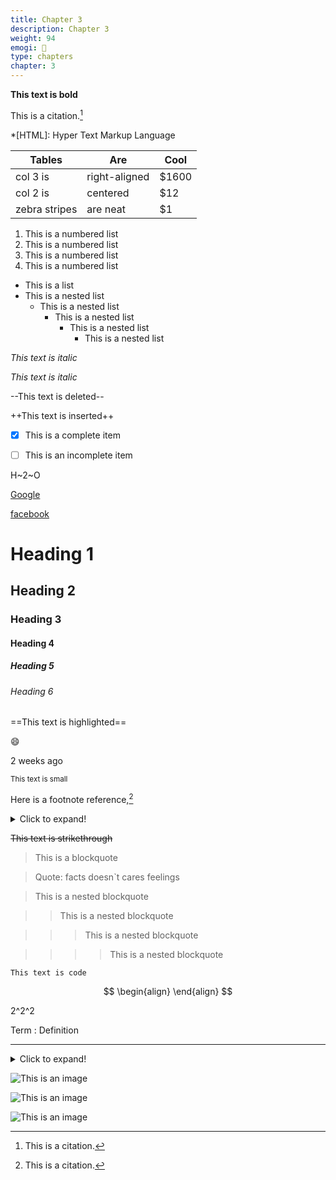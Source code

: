 ```yaml
---
title: Chapter 3
description: Chapter 3
weight: 94
emogi: 🤥
type: chapters
chapter: 3
---
```



**This text is bold**


This is a citation.[^1]
[^1]: This is a citation.


*[HTML]: Hyper Text Markup Language


| Tables | Are | Cool |
| --- | --- | --- |
| col 3 is | right-aligned | $1600 |
| col 2 is | centered | $12 |
| zebra stripes | are neat | $1 |


1. This is a numbered list
2. This is a numbered list
3. This is a numbered list
4. This is a numbered list
- This is a list
- This is a nested list
	- This is a nested list
		- This is a nested list
			- This is a nested list
				- This is a nested list


*This text is italic*

_This text is italic_


--This text is deleted--


++This text is inserted++


- [x] This is a complete item
- [ ] This is an incomplete item


H~2~O


[Google](https://www.google.com)

[facebook](https://www.facebook.com "This is a title")


# Heading 1 
## Heading 2 
### Heading 3 
#### Heading 4 
##### Heading 5 
###### Heading 6 


==This text is highlighted==


:smile:


<time datetime="2013-04-06T12:32+00:00">2 weeks ago</time>


<sub>This text is small</sub>


Here is a footnote reference,[^1]
[^1]: And here is the footnote.


<details>
<summary>Click to expand!</summary>
</details>


~~This text is strikethrough~~


> This is a blockquote

> Quote: facts doesn`t cares feelings 

> This is a nested blockquote

>> This is a nested blockquote

>>> This is a nested blockquote

>>>> This is a nested blockquote


`This text is code`


$$
\begin{align}
\end{align}
$$


2^2^2


Term
: Definition


---


<details>
<summary>Click to expand!</summary>
</details>


![This is an image](https://www.google.com/images/branding/googlelogo/1x/googlelogo_color_272x92dp.png)

![This is an image](https://images.pexels.com/photos/14980905/pexels-photo-14980905.jpeg "This is a title")

![This is an image](https://images.pexels.com/photos/1612351/pexels-photo-1612351.jpeg)
